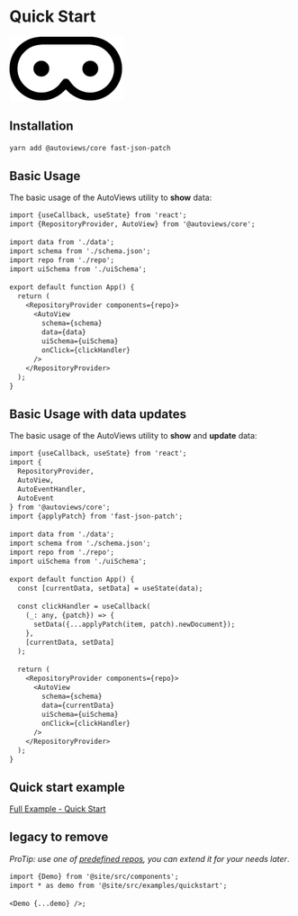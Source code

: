 # Quick Start

![logo](../static/img/logo.svg)

## Installation

```sh
yarn add @autoviews/core fast-json-patch
```

## Basic Usage

The basic usage of the AutoViews utility to **show** data:

```tsx
import {useCallback, useState} from 'react';
import {RepositoryProvider, AutoView} from '@autoviews/core';

import data from './data';
import schema from './schema.json';
import repo from './repo';
import uiSchema from './uiSchema';

export default function App() {
  return (
    <RepositoryProvider components={repo}>
      <AutoView
        schema={schema}
        data={data}
        uiSchema={uiSchema}
        onClick={clickHandler}
      />
    </RepositoryProvider>
  );
}
```

## Basic Usage with data updates

The basic usage of the AutoViews utility to **show** and **update** data:

```tsx
import {useCallback, useState} from 'react';
import {
  RepositoryProvider,
  AutoView,
  AutoEventHandler,
  AutoEvent
} from '@autoviews/core';
import {applyPatch} from 'fast-json-patch';

import data from './data';
import schema from './schema.json';
import repo from './repo';
import uiSchema from './uiSchema';

export default function App() {
  const [currentData, setData] = useState(data);

  const clickHandler = useCallback(
    (_: any, {patch}) => {
      setData({...applyPatch(item, patch).newDocument});
    },
    [currentData, setData]
  );

  return (
    <RepositoryProvider components={repo}>
      <AutoView
        schema={schema}
        data={currentData}
        uiSchema={uiSchema}
        onClick={clickHandler}
      />
    </RepositoryProvider>
  );
}
```

## Quick start example

[Full Example - Quick Start](/docs/examples/basic)

## legacy to remove

_ProTip: use one of [predefined repos](https://TODO), you can extend it for your needs later_.

```tsx
import {Demo} from '@site/src/components';
import * as demo from '@site/src/examples/quickstart';

<Demo {...demo} />;
```

